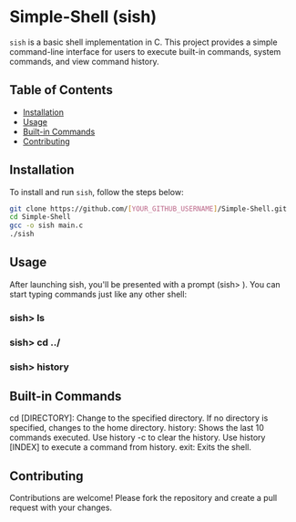 # Simple-Shell (sish)

`sish` is a basic shell implementation in C. This project provides a simple command-line interface for users to execute built-in commands, system commands, and view command history.

## Table of Contents

- [Installation](#installation)
- [Usage](#usage)
- [Built-in Commands](#built-in-commands)
- [Contributing](#contributing)

## Installation

To install and run `sish`, follow the steps below:

```bash
git clone https://github.com/[YOUR_GITHUB_USERNAME]/Simple-Shell.git
cd Simple-Shell
gcc -o sish main.c
./sish
```

## Usage
After launching sish, you'll be presented with a prompt (sish> ). You can start typing commands just like any other shell:
### sish> ls
### sish> cd ../
### sish> history

## Built-in Commands
cd [DIRECTORY]: Change to the specified directory. If no directory is specified, changes to the home directory.
history: Shows the last 10 commands executed.
Use history -c to clear the history.
Use history [INDEX] to execute a command from history.
exit: Exits the shell.

## Contributing
Contributions are welcome! Please fork the repository and create a pull request with your changes.

